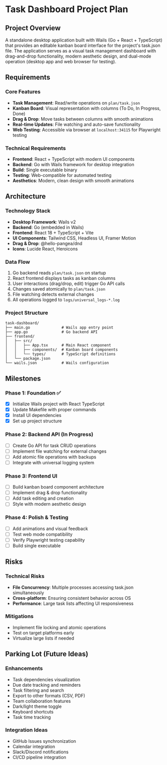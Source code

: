 
# Task Dashboard Project Plan

## Project Overview
A standalone desktop application built with Wails (Go + React + TypeScript) that provides an editable kanban board interface for the project's task.json file. The application serves as a visual task management dashboard with drag-and-drop functionality, modern aesthetic design, and dual-mode operation (desktop app and web browser for testing).

## Requirements

### Core Features
- **Task Management**: Read/write operations on `plan/task.json`
- **Kanban Board**: Visual representation with columns (To Do, In Progress, Done)
- **Drag & Drop**: Move tasks between columns with smooth animations
- **Real-time Updates**: File watching and auto-save functionality
- **Web Testing**: Accessible via browser at `localhost:34115` for Playwright testing

### Technical Requirements
- **Frontend**: React + TypeScript with modern UI components
- **Backend**: Go with Wails framework for desktop integration
- **Build**: Single executable binary
- **Testing**: Web-compatible for automated testing
- **Aesthetics**: Modern, clean design with smooth animations

## Architecture

### Technology Stack
- **Desktop Framework**: Wails v2
- **Backend**: Go (embedded in Wails)
- **Frontend**: React 18 + TypeScript + Vite
- **UI Components**: Tailwind CSS, Headless UI, Framer Motion
- **Drag & Drop**: @hello-pangea/dnd
- **Icons**: Lucide React, Heroicons

### Data Flow
1. Go backend reads `plan/task.json` on startup
2. React frontend displays tasks as kanban columns
3. User interactions (drag/drop, edit) trigger Go API calls
4. Changes saved atomically to `plan/task.json`
5. File watching detects external changes
6. All operations logged to `logs/universal_logs-*.log`

### Project Structure
```
task-dashboard/
├── main.go              # Wails app entry point
├── app.go               # Go backend API
├── frontend/
│   ├── src/
│   │   ├── App.tsx      # Main React component
│   │   ├── components/  # Kanban board components
│   │   └── types/       # TypeScript definitions
│   └── package.json
└── wails.json           # Wails configuration
```

## Milestones

### Phase 1: Foundation ✅
- [x] Initialize Wails project with React TypeScript
- [x] Update Makefile with proper commands
- [x] Install UI dependencies
- [x] Set up project structure

### Phase 2: Backend API (In Progress)
- [ ] Create Go API for task CRUD operations
- [ ] Implement file watching for external changes
- [ ] Add atomic file operations with backups
- [ ] Integrate with universal logging system

### Phase 3: Frontend UI
- [ ] Build kanban board component architecture
- [ ] Implement drag & drop functionality
- [ ] Add task editing and creation
- [ ] Style with modern aesthetic design

### Phase 4: Polish & Testing
- [ ] Add animations and visual feedback
- [ ] Test web mode compatibility
- [ ] Verify Playwright testing capability
- [ ] Build single executable

## Risks

### Technical Risks
- **File Concurrency**: Multiple processes accessing task.json simultaneously
- **Cross-platform**: Ensuring consistent behavior across OS
- **Performance**: Large task lists affecting UI responsiveness

### Mitigations
- Implement file locking and atomic operations
- Test on target platforms early
- Virtualize large lists if needed

## Parking Lot (Future Ideas)

### Enhancements
- Task dependencies visualization
- Due date tracking and reminders
- Task filtering and search
- Export to other formats (CSV, PDF)
- Team collaboration features
- Dark/light theme toggle
- Keyboard shortcuts
- Task time tracking

### Integration Ideas
- GitHub Issues synchronization
- Calendar integration
- Slack/Discord notifications
- CI/CD pipeline integration
